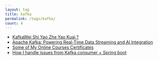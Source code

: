 ```yaml
---
layout: tag
title: kafka
permalink: /tags/kafka/
count: 4
---
```


- [KafkaWei Shi Yao Zhe Yao Kuai ?](https://zhaohongxuan.github.io/2023/12/19/why-kafka-so-fast/)
- [Apache Kafka: Powering Real-Time Data Streaming and AI Integration](https://roboticworldx.github.io/dev/2024/07/23/kafka.html)
- [Some of My Online Courses Certificates](https://samirpaulb.github.io/blog-jekyll/posts/some-of-my-online-courses-certificates/)
- [How I handle issues from Kafka consumer + Spring boot](https://kination.github.io/posts/2019-08-02-handle-feature-kafka-spring/)
